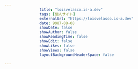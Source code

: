 ---
                title: "loisvelasco.is-a.dev"
                tags: [個人サイト]
                externalUrl: "https://loisvelasco.is-a.dev"
                date: 9987-08-08
                showDate: false
                showAuthor: false
                showReadingTime: false
                showEdit: false
                showLikes: false
                showViews: false
                layoutBackgroundHeaderSpace: false
                ---

